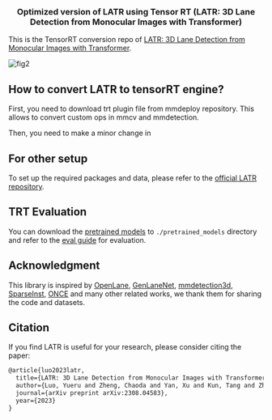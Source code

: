 <br />
<p align="center">
  
  <h3 align="center"><strong>Optimized version of LATR using Tensor RT (LATR: 3D Lane Detection from Monocular Images with Transformer)</strong></h3>
  
</p>


This is the TensorRT conversion repo of [LATR: 3D Lane Detection from Monocular Images with Transformer](https://arxiv.org/abs/2308.04583).

![fig2](/assets/fig2.png)  

## How to convert LATR to tensorRT engine?
First, you need to download trt plugin file from mmdeploy repository. This allows to convert custom ops in mmcv and mmdetection.

Then, you need to make a minor change in 

## For other setup
To set up the required packages and data, please refer to the [official LATR repository](https://github.com/JMoonr/LATR).

## TRT Evaluation
You can download the [pretrained models](#pretrained-models) to `./pretrained_models` directory and refer to the [eval guide](./docs/train_eval.md#evaluation) for evaluation.

## Acknowledgment

This library is inspired by [OpenLane](https://github.com/OpenDriveLab/PersFormer_3DLane), [GenLaneNet](https://github.com/yuliangguo/Pytorch_Generalized_3D_Lane_Detection), [mmdetection3d](https://github.com/open-mmlab/mmdetection3d), [SparseInst](https://github.com/hustvl/SparseInst), [ONCE](https://github.com/once-3dlanes/once_3dlanes_benchmark) and many other related works, we thank them for sharing the code and datasets.


## Citation
If you find LATR is useful for your research, please consider citing the paper:

```tex
@article{luo2023latr,
  title={LATR: 3D Lane Detection from Monocular Images with Transformer},
  author={Luo, Yueru and Zheng, Chaoda and Yan, Xu and Kun, Tang and Zheng, Chao and Cui, Shuguang and Li, Zhen},
  journal={arXiv preprint arXiv:2308.04583},
  year={2023}
}
```